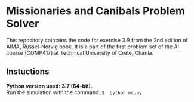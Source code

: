 # Missionaries and Canibals Problem Solver

This repository cointains the code for exercise 3.9 from the 2nd edition of AIMA, Russel-Norvig book.  It is a part of the first problem set of the AI course (COMP417) at Technical University of Crete, Chania. 

## Instuctions
**Python version used: 3.7 (64-bit).** \
Run the simulation with the command: `$  python mc.py`
